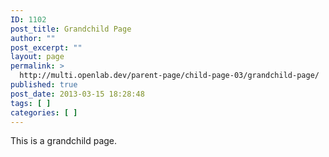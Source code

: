 ```yaml
---
ID: 1102
post_title: Grandchild Page
author: ""
post_excerpt: ""
layout: page
permalink: >
  http://multi.openlab.dev/parent-page/child-page-03/grandchild-page/
published: true
post_date: 2013-03-15 18:28:48
tags: [ ]
categories: [ ]
---
```

This is a grandchild page.